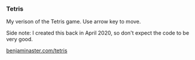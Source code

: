 
### Tetris

My verison of the Tetris game. Use arrow key to move.

Side note: I created this back in April 2020, so don't expect the code to be very good.

[benjaminaster.com/tetris](https://benjaminaster.com/tetris)
